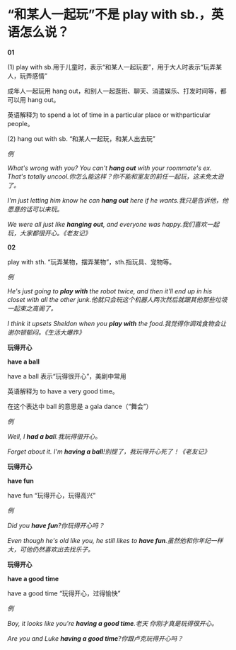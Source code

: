 # “和某人一起玩”不是 play with sb.，英语怎么说？

**01**

(1) play with sb.用于儿童时，表示“和某人一起玩耍”，用于大人时表示“玩弄某人，玩弄感情”

成年人一起玩用 hang out，和别人一起逛街、聊天、消遣娱乐、打发时间等，都可以用 hang out。

英语解释为 to spend a lot of time in a particular place or withparticular people。

(2) hang out with sb. “和某人一起玩，和某人出去玩”

_例_

_What's wrong with you? You can't **hang out** with your roommate's ex. That's totally uncool.你怎么能这样？你不能和室友的前任一起玩，这未免太逊了。_

_I'm just letting him know he can **hang out** here if he wants.我只是告诉他，他愿意的话可以来玩。_

_We were all just like **hanging out**, and everyone was happy.我们喜欢一起玩，大家都很开心。《老友记》_

**02**

play with sth. “玩弄某物，摆弄某物”，sth.指玩具、宠物等。

_例_

_He's just going to **play with** the robot twice, and then it'll end up in his closet with all the other junk.他就只会玩这个机器人两次然后就跟其他那些垃圾一起束之高阁了。_

_I think it upsets Sheldon when you **play with** the food.我觉得你调戏食物会让谢尔顿郁闷。《生活大爆炸》_

**玩得开心**

**have a ball**

have a ball 表示“玩得很开心”，美剧中常用

英语解释为 to have a very good time。

在这个表达中 ball 的意思是 a gala dance（“舞会”）

_例_

_Well, I **had a bal**l.我玩得很开心。_

_Forget about it. I'm **having a ball**!别提了，我玩得开心死了！《老友记》_

**玩得开心**

**have fun**

have fun “玩得开心，玩得高兴”

_例_

_Did you **have fun**?你玩得开心吗？_

_Even though he's old like you, he still likes to **have fun**.虽然他和你年纪一样大，可他仍然喜欢出去找乐子。_

**玩得开心**

**have a good time**

have a good time “玩得开心，过得愉快”

_例_

_Boy, it looks like you're **having a good time**.老天 你刚才真是玩得很开心。_

_Are you and Luke **having a good time**?你跟卢克玩得开心吗？_
